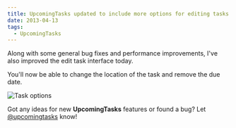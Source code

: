 ```yaml
---
title: UpcomingTasks updated to include more options for editing tasks
date: 2013-04-13
tags:
  - UpcomingTasks
---
```


Along with some general bug fixes and performance improvements, I've also improved the edit task interface today.

You'll now be able to change the location of the task and remove the due date.

![Task options](/images/brendan/interface-task-options.png)

Got any ideas for new **UpcomingTasks** features or found a bug? Let [@upcomingtasks](http://twitter.com/upcomingtasks) know!
